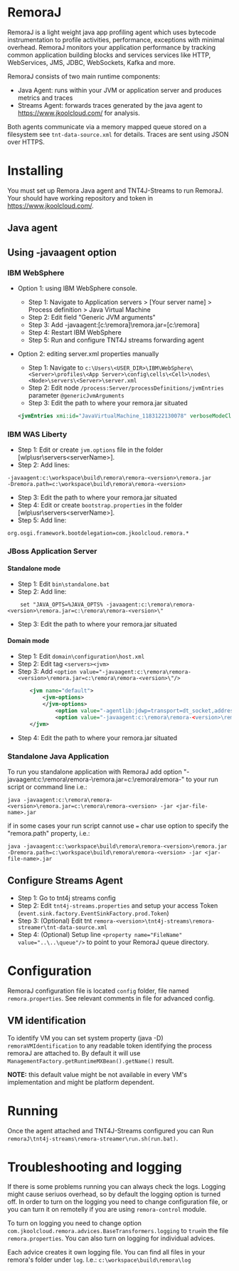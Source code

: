 
# RemoraJ

RemoraJ is a light weight java app profiling agent which uses bytecode instrumentation to profile activities, performance, exceptions with minimal overhead. RemoraJ monitors your application performance by tracking common application building blocks and services services like HTTP, WebServices, JMS, JDBC, WebSockets, Kafka and more. 

RemoraJ consists of two main runtime components:

* Java Agent: runs within your JVM or application server and produces metrics and traces
* Streams Agent: forwards traces generated by the java agent to https://www.jkoolcloud.com/ for analysis.

Both agents communicate via a memory mapped queue stored on a filesystem see `tnt-data-source.xml` for details. Traces are sent using JSON over HTTPS. 

# Installing

You must set up Remora Java agent and TNT4J-Streams to run RemoraJ. Your should have working repository and token in 
https://www.jkoolcloud.com/.

## Java agent 
## Using -javaagent option

### IBM WebSphere

* Option 1: using IBM WebSphere console.

    * Step 1:    Navigate to Application servers > [Your server name] > Process definition > Java Virtual Machine
    * Step 2:    Edit field "Generic JVM arguments"
    * Step 3:    Add -javaagent:[c:\remora]\remora.jar=[c:\remora]
    * Step 4:    Restart IBM WebSphere 
    * Step 5:    Run and configure TNT4J streams forwarding agent

* Option 2: editing server.xml properties manually

    * Step 1:    Navigate to `c:\Users\<USER_DIR>\IBM\WebSphere\<Server>\profiles\<App Server>\config\cells\<Cell>\nodes\<Node>\servers\<Server>\server.xml`
    * Step 2:    Edit node `/process:Server/processDefinitions/jvmEntries` parameter `@genericJvmArguments`
    * Step 3:    Edit the path to where your remora.jar situated
    ```xml
    <jvmEntries xmi:id="JavaVirtualMachine_1183122130078" verboseModeClass="false" verboseModeGarbageCollection="false" verboseModeJNI="false" initialHeapSize="512" maximumHeapSize="2056" runHProf="false" hprofArguments="" genericJvmArguments="-javaagent:c:\remora\remora-<version>\remora.jar=c:\remora\remora-<version>\" executableJarFileName="" disableJIT="false">
    ```

### IBM WAS Liberty

* Step 1:    Edit or create `jvm.options` file in the folder [wlp\usr\servers\<serverName>\].
* Step 2:    Add lines:
```
-javaagent:c:\workspace\build\remora\remora-<version>\remora.jar
-Dremora.path=c:\workspace\build\remora\remora-<version>
```
* Step 3:    Edit the path to where your remora.jar situated
* Step 4:    Edit or create `bootstrap.properties` in the folder [wlp\usr\servers\<serverName>\].
* Step 5:    Add line:
```
org.osgi.framework.bootdelegation=com.jkoolcloud.remora.*
```

### JBoss Application Server

#### Standalone mode

* Step 1:    Edit `bin\standalone.bat`
* Step 2:    Add line: 
```
    set "JAVA_OPTS=%JAVA_OPTS% -javaagent:c:\remora\remora-<version>\remora.jar=c:\remora\remora-<version>\"
```
* Step 3:    Edit the path to where your remora.jar situated

#### Domain mode

* Step 1:    Edit `domain\configuration\host.xml`
* Step 2:    Edit tag `<servers><jvm>`
* Step 3:    Add `<option value="-javaagent:c:\remora\remora-<version>\remora.jar=c:\remora\remora-<version>\"/>`
```xml
       <jvm name="default">
           <jvm-options>
           </jvm-options>
               <option value="-agentlib:jdwp=transport=dt_socket,address=5007,server=y,suspend=n"/>
               <option value="-javaagent:c:\remora\remora-<version>\remora.jar=c:\remora\remora-<version>\"/>
       </jvm>
```
* Step 4:    Edit the path to where your remora.jar situated

### Standalone Java Application

To run you standalone application with RemoraJ add option "-javaagent:c:\remora\remora-<version>\remora.jar=c:\remora\remora-<version>\" to your run script or command line i.e.:

```
java -javaagent:c:\remora\remora-<version>\remora.jar=c:\remora\remora-<version> -jar <jar-file-name>.jar
```

if in some cases your run script cannot use `=` char use option to specify the "remora.path" property, i.e.:

```
java -javaagent:c:\workspace\build\remora\remora-<version>\remora.jar
-Dremora.path=c:\workspace\build\remora\remora-<version> -jar <jar-file-name>.jar
```

## Configure Streams Agent

* Step 1:    Go to tnt4j streams config
* Step 2:    Edit `tnt4j-streams.properties` and setup your access Token (`event.sink.factory.EventSinkFactory.prod.Token`)
* Step 3:    (Optional) Edit tnt `remora-<version>\tnt4j-streams\remora-streamer\tnt-data-source.xml` 
* Step 4:    (Optional) Setup line ```<property name="FileName" value="..\..\queue"/>``` to point to your RemoraJ queue directory.

# Configuration

RemoraJ configuration file is located `config` folder, file named `remora.properties`.
See relevant comments in file for advanced config.

## VM identification

To identify VM you can set system property (java -D) `remoraVMIdentification` to any readable token identifying the process remoraJ are 
attached to. By default it will use `ManagementFactory.getRuntimeMXBean().getName()` result.

**NOTE:** this default value might be not available in every VM's implementation and might be platform dependent.

# Running

Once the agent attached and TNT4J-Streams configured you can 
Run `remoraJ\tnt4j-streams\remora-streamer\run.sh(run.bat)`.

# Troubleshooting and logging

If there is some problems running you can always check the logs. Logging might cause seriuos overhead, so by default the logging option is turned off.
In order to turn on the logging you need to change configuration file, or you can turn it on remotelly if you are using `remora-control` module.

To turn on logging you need to change option `com.jkoolcloud.remora.advices.BaseTransformers.logging` to `true`in the file `remora.properties`. You can also turn on logging for individual advices.

Each advice creates it own logging file. You can find all files in your remora's folder under `log`.
I.e.: `c:\workspace\build\remora\log`





